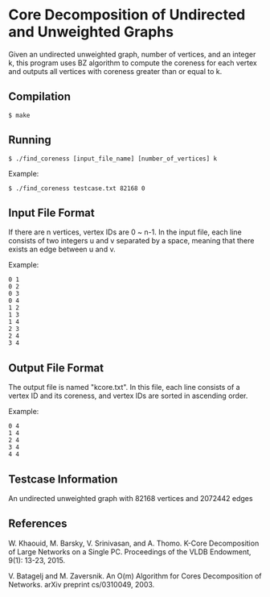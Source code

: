 # Core Decomposition of Undirected and Unweighted Graphs
Given an undirected unweighted graph, number of vertices, and an integer k, this program uses BZ algorithm to compute the coreness for each vertex and outputs all vertices with coreness greater than or equal to k.
## Compilation
```
$ make
```
## Running
```
$ ./find_coreness [input_file_name] [number_of_vertices] k
```
Example:
```
$ ./find_coreness testcase.txt 82168 0
```
## Input File Format
If there are n vertices, vertex IDs are 0 ~ n-1. In the input file, each line consists of two integers u and v separated by a space, meaning that there exists an edge between u and v. 

Example:
```
0 1
0 2
0 3
0 4
1 2
1 3
1 4
2 3
2 4
3 4
```
## Output File Format
The output file is named "kcore.txt". In this file, each line consists of a vertex ID and its coreness, and vertex IDs are sorted in ascending order. 

Example:
```
0 4
1 4
2 4
3 4
4 4
```
## Testcase Information
An undirected unweighted graph with 82168 vertices and 2072442 edges
## References
W. Khaouid, M. Barsky, V. Srinivasan, and A. Thomo. K-Core Decomposition of Large Networks on a Single PC. Proceedings of the VLDB Endowment, 9(1): 13-23, 2015. 

V. Batagelj and M. Zaversnik. An O(m) Algorithm for Cores Decomposition of Networks. arXiv preprint cs/0310049, 2003. 
